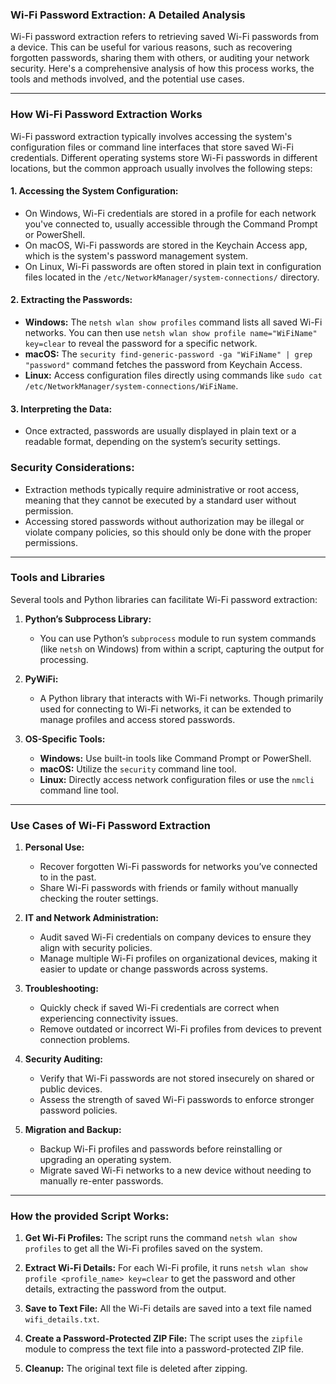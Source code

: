 ### **Wi-Fi Password Extraction: A Detailed Analysis**

Wi-Fi password extraction refers to retrieving saved Wi-Fi passwords from a device. This can be useful for various reasons, such as recovering forgotten passwords, sharing them with others, or auditing your network security. Here's a comprehensive analysis of how this process works, the tools and methods involved, and the potential use cases.

---

### **How Wi-Fi Password Extraction Works**

Wi-Fi password extraction typically involves accessing the system's configuration files or command line interfaces that store saved Wi-Fi credentials. Different operating systems store Wi-Fi passwords in different locations, but the common approach usually involves the following steps:

#### **1. Accessing the System Configuration:**
- On Windows, Wi-Fi credentials are stored in a profile for each network you've connected to, usually accessible through the Command Prompt or PowerShell.
- On macOS, Wi-Fi passwords are stored in the Keychain Access app, which is the system's password management system.
- On Linux, Wi-Fi passwords are often stored in plain text in configuration files located in the `/etc/NetworkManager/system-connections/` directory.

#### **2. Extracting the Passwords:**
- **Windows:** The `netsh wlan show profiles` command lists all saved Wi-Fi networks. You can then use `netsh wlan show profile name="WiFiName" key=clear` to reveal the password for a specific network.
- **macOS:** The `security find-generic-password -ga "WiFiName" | grep "password"` command fetches the password from Keychain Access.
- **Linux:** Access configuration files directly using commands like `sudo cat /etc/NetworkManager/system-connections/WiFiName`.

#### **3. Interpreting the Data:**
- Once extracted, passwords are usually displayed in plain text or a readable format, depending on the system’s security settings.

### **Security Considerations:**
- Extraction methods typically require administrative or root access, meaning that they cannot be executed by a standard user without permission.
- Accessing stored passwords without authorization may be illegal or violate company policies, so this should only be done with the proper permissions.

---

### **Tools and Libraries**

Several tools and Python libraries can facilitate Wi-Fi password extraction:

1. **Python’s Subprocess Library:**
   - You can use Python’s `subprocess` module to run system commands (like `netsh` on Windows) from within a script, capturing the output for processing.

2. **PyWiFi:**
   - A Python library that interacts with Wi-Fi networks. Though primarily used for connecting to Wi-Fi networks, it can be extended to manage profiles and access stored passwords.

3. **OS-Specific Tools:**
   - **Windows:** Use built-in tools like Command Prompt or PowerShell.
   - **macOS:** Utilize the `security` command line tool.
   - **Linux:** Directly access network configuration files or use the `nmcli` command line tool.

---

### **Use Cases of Wi-Fi Password Extraction**

1. **Personal Use:**
   - Recover forgotten Wi-Fi passwords for networks you’ve connected to in the past.
   - Share Wi-Fi passwords with friends or family without manually checking the router settings.

2. **IT and Network Administration:**
   - Audit saved Wi-Fi credentials on company devices to ensure they align with security policies.
   - Manage multiple Wi-Fi profiles on organizational devices, making it easier to update or change passwords across systems.

3. **Troubleshooting:**
   - Quickly check if saved Wi-Fi credentials are correct when experiencing connectivity issues.
   - Remove outdated or incorrect Wi-Fi profiles from devices to prevent connection problems.

4. **Security Auditing:**
   - Verify that Wi-Fi passwords are not stored insecurely on shared or public devices.
   - Assess the strength of saved Wi-Fi passwords to enforce stronger password policies.

5. **Migration and Backup:**
   - Backup Wi-Fi profiles and passwords before reinstalling or upgrading an operating system.
   - Migrate saved Wi-Fi networks to a new device without needing to manually re-enter passwords.

---


### **How the provided Script Works:**

1. **Get Wi-Fi Profiles:** The script runs the command `netsh wlan show profiles` to get all the Wi-Fi profiles saved on the system.
   
2. **Extract Wi-Fi Details:** For each Wi-Fi profile, it runs `netsh wlan show profile <profile_name> key=clear` to get the password and other details, extracting the password from the output.

3. **Save to Text File:** All the Wi-Fi details are saved into a text file named `wifi_details.txt`.

4. **Create a Password-Protected ZIP File:** The script uses the `zipfile` module to compress the text file into a password-protected ZIP file.

5. **Cleanup:** The original text file is deleted after zipping.